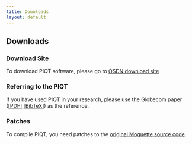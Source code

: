 ```yaml
---
title: Downloads
layout: default
---
```

## Downloads
### Download Site
To download PIQT software, please go to [OSDN download site](https://osdn.jp/projects/piqt/releases/)

### Referring to the PIQT
If you have used PIQT in your research, please use the Globecom paper ([[PDF]](https://www.researchgate.net/profile/Yuuichi_Teranishi/publication/292371700_Scalable_and_Locality-Aware_Distributed_Topic-based_PubSub_Messaging_for_IoT/links/56adbb6e08ae19a385146882.pdf) [[BibTeX]](ref.txt)) as the reference.

### Patches
To compile PIQT, you need patches to the [original Moquette source code](https://github.com/andsel/moquette).
